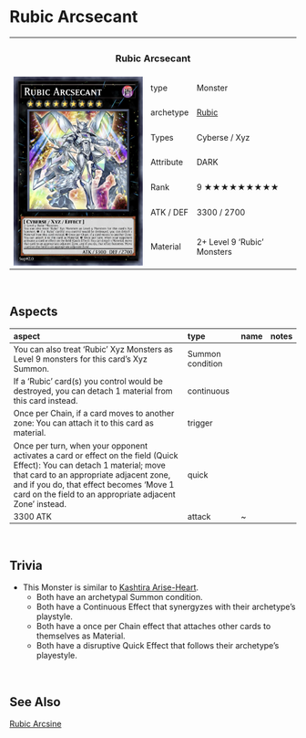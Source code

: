 # Rubic Arcsecant

<table>
  <tr>
    <th colspan="3"> <h3> Rubic Arcsecant </h3> </th>
  </tr>
  <tr>
    <td rowspan="8"> <img src="../../../../.assets/cards/xyz/Rubic Arcsecant.png" width="320px"> </td>
  </tr>
  <tr>
    <td> type </td>
    <td> Monster </td>
  </tr>
  <tr>
    <td> archetype </td>
    <td> <a href="../../../archetypes/Rubic.md">Rubic</a> </td>
  </tr>
  <tr>
    <td> Types </td>
    <td> Cyberse / Xyz </td>
  </tr>
  <tr>
    <td> Attribute </td>
    <td> DARK </td>
  </tr>
  <tr>
    <td> Rank </td>
    <td> 9 ★★★★★★★★★ </td>
  </tr>
  <tr>
    <td> ATK / DEF </td>
    <td> 3300 / 2700 </td>
  </tr>
  <tr>
    <td> Material </td>
    <td> 2+ Level 9 ‘Rubic’ Monsters </td>
  </tr>
</table>


<br>


## Aspects

| aspect | type | name | notes |
| :----- | :--- | :--- | :---- |
| You can also treat ‘Rubic’ Xyz Monsters as Level 9 monsters for this card’s Xyz Summon. | Summon condition | | |
| If a ‘Rubic’ card(s) you control would be destroyed, you can detach 1 material from this card instead. | continuous | | |
| Once per Chain, if a card moves to another zone: You can attach it to this card as material. | trigger | | |
| Once per turn, when your opponent activates a card or effect on the field (Quick Effect): You can detach 1 material; move that card to an appropriate adjacent zone, and if you do, that effect becomes ‘Move 1 card on the field to an appropriate adjacent Zone’ instead. | quick | | |
| 3300 ATK | attack | ~ | |


<br>


## Trivia

- This Monster is similar to [Kashtira Arise-Heart](https://yugipedia.com/wiki/Kashtira_Arise-Heart).
  - Both have an archetypal Summon condition.
  - Both have a Continuous Effect that synergyzes with their archetype’s playstyle.
  - Both have a once per Chain effect that attaches other cards to themselves as Material.
  - Both have a disruptive Quick Effect that follows their archetype’s playestyle.


<br>


## See Also

[Rubic Arcsine](../synchro/Rubic%20Arcsine.md)  
